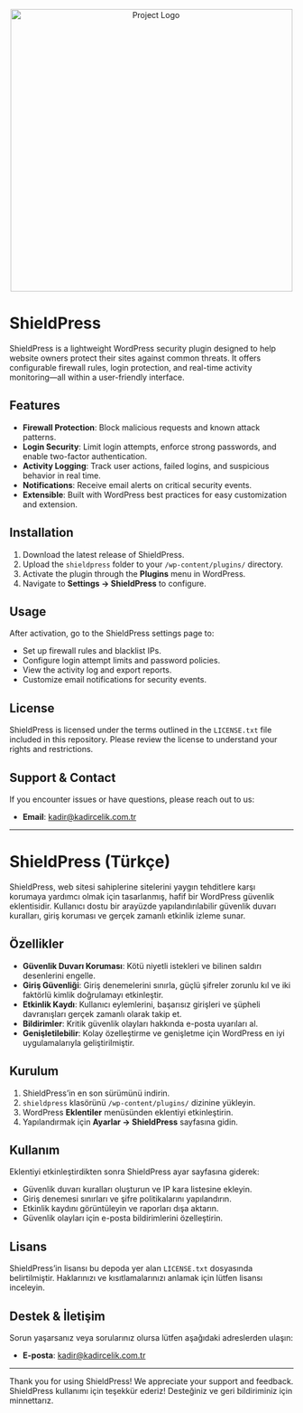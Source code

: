 <p align="center">
  <img src="https://kadircelik.com.tr/wp-content/uploads/2025/06/ShieldPress-Black.png" width="500" alt="Project Logo">
</p>


# ShieldPress

ShieldPress is a lightweight WordPress security plugin designed to help website owners protect their sites against common threats. It offers configurable firewall rules, login protection, and real-time activity monitoring—all within a user-friendly interface.

## Features

* **Firewall Protection**: Block malicious requests and known attack patterns.
* **Login Security**: Limit login attempts, enforce strong passwords, and enable two-factor authentication.
* **Activity Logging**: Track user actions, failed logins, and suspicious behavior in real time.
* **Notifications**: Receive email alerts on critical security events.
* **Extensible**: Built with WordPress best practices for easy customization and extension.

## Installation

1. Download the latest release of ShieldPress.
2. Upload the `shieldpress` folder to your `/wp-content/plugins/` directory.
3. Activate the plugin through the **Plugins** menu in WordPress.
4. Navigate to **Settings → ShieldPress** to configure.

## Usage

After activation, go to the ShieldPress settings page to:

* Set up firewall rules and blacklist IPs.
* Configure login attempt limits and password policies.
* View the activity log and export reports.
* Customize email notifications for security events.

## License

ShieldPress is licensed under the terms outlined in the `LICENSE.txt` file included in this repository. Please review the license to understand your rights and restrictions.

## Support & Contact

If you encounter issues or have questions, please reach out to us:

* **Email**: [kadir@kadircelik.com.tr](mailto:kadir@kadircelik.com.tr)

---

# ShieldPress (Türkçe)

ShieldPress, web sitesi sahiplerine sitelerini yaygın tehditlere karşı korumaya yardımcı olmak için tasarlanmış, hafif bir WordPress güvenlik eklentisidir. Kullanıcı dostu bir arayüzde yapılandırılabilir güvenlik duvarı kuralları, giriş koruması ve gerçek zamanlı etkinlik izleme sunar.

## Özellikler

* **Güvenlik Duvarı Koruması**: Kötü niyetli istekleri ve bilinen saldırı desenlerini engelle.
* **Giriş Güvenliği**: Giriş denemelerini sınırla, güçlü şifreler zorunlu kıl ve iki faktörlü kimlik doğrulamayı etkinleştir.
* **Etkinlik Kaydı**: Kullanıcı eylemlerini, başarısız girişleri ve şüpheli davranışları gerçek zamanlı olarak takip et.
* **Bildirimler**: Kritik güvenlik olayları hakkında e-posta uyarıları al.
* **Genişletilebilir**: Kolay özelleştirme ve genişletme için WordPress en iyi uygulamalarıyla geliştirilmiştir.

## Kurulum

1. ShieldPress’in en son sürümünü indirin.
2. `shieldpress` klasörünü `/wp-content/plugins/` dizinine yükleyin.
3. WordPress **Eklentiler** menüsünden eklentiyi etkinleştirin.
4. Yapılandırmak için **Ayarlar → ShieldPress** sayfasına gidin.

## Kullanım

Eklentiyi etkinleştirdikten sonra ShieldPress ayar sayfasına giderek:

* Güvenlik duvarı kuralları oluşturun ve IP kara listesine ekleyin.
* Giriş denemesi sınırları ve şifre politikalarını yapılandırın.
* Etkinlik kaydını görüntüleyin ve raporları dışa aktarın.
* Güvenlik olayları için e-posta bildirimlerini özelleştirin.

## Lisans

ShieldPress’in lisansı bu depoda yer alan `LICENSE.txt` dosyasında belirtilmiştir. Haklarınızı ve kısıtlamalarınızı anlamak için lütfen lisansı inceleyin.

## Destek & İletişim

Sorun yaşarsanız veya sorularınız olursa lütfen aşağıdaki adreslerden ulaşın:

* **E-posta**: [kadir@kadircelik.com.tr](mailto:kadir@kadircelik.com.tr)

---

Thank you for using ShieldPress! We appreciate your support and feedback.
ShieldPress kullanımı için teşekkür ederiz! Desteğiniz ve geri bildiriminiz için minnettarız.
